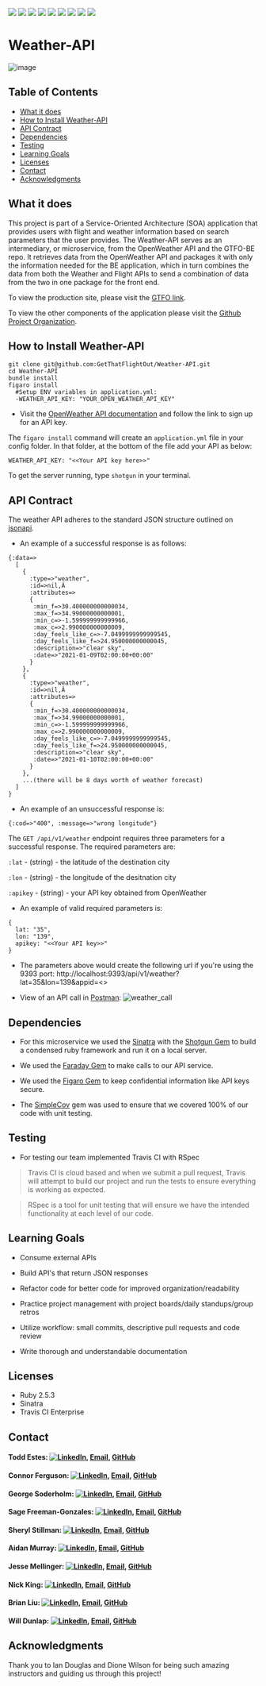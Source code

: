 <!-- Shields -->
![](https://img.shields.io/badge/Rails-5.2.4-informational?style=flat&logo=<LOGO_NAME>&logoColor=white&color=2bbc8a)
![](https://img.shields.io/badge/Ruby-2.5.3-orange)
![](https://img.shields.io/gem/v/sinatra)
![](https://img.shields.io/gem/v/fast_jsonapi)
![](https://img.shields.io/travis/com/GetThatFlightOut/Weather-API)
![](https://img.shields.io/github/contributors/GetThatFlightOut/GTFO-FE)
![](https://img.shields.io/badge/GetThatFlightOut-Weather--API-blue)
![](https://github.com/GetThatFlightOut/Weather-API/stargazers)
![](https://img.shields.io/github/issues/GetThatFlightOut/Weather-API)

# Weather-API
![image](https://user-images.githubusercontent.com/68172332/104384272-6d70f100-54ee-11eb-94ba-287258e83de7.png)

## Table of Contents
  - [What it does](#what-it-does)
  - [How to Install Weather-API](#how-to-install-weather-api)
  - [API Contract](#api-contract)
  - [Dependencies](#dependencies)
  - [Testing](#testing)
  - [Learning Goals](#learning-goals)
  - [Licenses](#licenses)
  - [Contact](#contact)
  - [Acknowledgments](#acknowledgments)

## What it does

This project is part of a Service-Oriented Architecture (SOA) application that provides users with flight and weather information based on search parameters that the user provides. The Weather-API serves as an intermediary, or microservice, from the OpenWeather API and the GTFO-BE repo. It retrieves data from the OpenWeather API and packages it with only the information needed for the BE application, which in turn combines the data from both the Weather and Flight APIs to send a combination of data from the two in one package for the front end.

To view the production site, please visit the [GTFO link](https://gtfo-fe.herokuapp.com/).

To view the other components of the application please visit the [Github Project Organization](https://github.com/GetThatFlightOut).

## How to Install Weather-API

```
git clone git@github.com:GetThatFlightOut/Weather-API.git
cd Weather-API
bundle install
figaro install
  #Setup ENV variables in application.yml:
  -WEATHER_API_KEY: "YOUR_OPEN_WEATHER_API_KEY"
```

* Visit the [OpenWeather API documentation](https://openweathermap.org/api) and follow the link to sign up for an API key.

The `figaro install` command will create an `application.yml` file in your config folder. In that folder, at the bottom of the file add your API as below:
```
WEATHER_API_KEY: "<<Your API key here>>"
```

To get the server running, type `shotgun` in your terminal.

## API Contract

The weather API adheres to the standard JSON structure outlined on [jsonapi](#jsonapi.org).

- An example of a successful response is as follows:
```
{:data=>
  [
    {
      :type=>"weather",
      :id=>nil,Â
      :attributes=>
      {
       :min_f=>30.400000000000034, 
       :max_f=>34.99000000000001, 
       :min_c=>-1.599999999999966, 
       :max_c=>2.990000000000009, 
       :day_feels_like_c=>-7.0499999999999545, 
       :day_feels_like_f=>24.950000000000045, 
       :description=>"clear sky", 
       :date=>"2021-01-09T02:00:00+00:00"
      }
    },
    {
      :type=>"weather",
      :id=>nil,Â
      :attributes=>
      {
       :min_f=>30.400000000000034, 
       :max_f=>34.99000000000001, 
       :min_c=>-1.599999999999966, 
       :max_c=>2.990000000000009, 
       :day_feels_like_c=>-7.0499999999999545, 
       :day_feels_like_f=>24.950000000000045, 
       :description=>"clear sky", 
       :date=>"2021-01-10T02:00:00+00:00"
      }
    },
    ...(there will be 8 days worth of weather forecast)
  ]
}
```
- An example of an unsuccessful response is:
```
{:cod=>"400", :message=>"wrong longitude"}
```

The `GET /api/v1/weather` endpoint requires three parameters for a successful response. The required parameters are:

  `:lat` - (string) - the latitude of the destination city

  `:lon` - (string) - the longitude of the desitnation city

  `:apikey` - (string) - your API key obtained from OpenWeather


- An example of valid required parameters is:
```
{
  lat: "35",
  lon: "139",
  apikey: "<<Your API key>>"
}
```

  * The parameters above would create the following url if you're using the 9393 port: http://localhost:9393/api/v1/weather?lat=35&lon=139&appid=<<Your API key here>>
  
  * View of an API call in [Postman](https://www.postman.com/):
![weather_call](https://user-images.githubusercontent.com/7945439/104744884-a71e4380-570a-11eb-897d-5d781cb057cf.png)

## Dependencies

* For this microservice we used the [Sinatra](https://github.com/sinatra/sinatra) with the [Shotgun Gem](https://github.com/rtomayko/shotgun) to build a condensed ruby framework and run it on a local server.

* We used the [Faraday Gem](https://github.com/lostisland/faraday) to make calls to our API service.

* We used the [Figaro Gem](https://github.com/laserlemon/figaro) to keep confidential information like API keys secure.

* The [SimpleCov](https://github.com/simplecov-ruby/simplecov) gem was used to ensure that we covered 100% of our code with unit testing. 

## Testing

* For testing our team implemented Travis CI with RSpec

> Travis CI is cloud based and when we submit a pull request, Travis will attempt to build our project and run the tests to ensure everything is working as expected. 

> RSpec is a tool for unit testing that will ensure we have the intended functionality at each level of our code. 

## Learning Goals

  * Consume external APIs
  
  * Build API's that return JSON responses
  
  * Refactor code for better code for improved organization/readability
  
  * Practice project management with project boards/daily standups/group retros
  
  * Utilize workflow: small commits, descriptive pull requests and code review
  
  * Write thorough and understandable documentation 
  
## Licenses

  * Ruby 2.5.3
  * Sinatra
  * Travis CI Enterprise
  
## Contact

#### Todd Estes: [![LinkedIn][linkedin-shield]](https://www.linkedin.com/in/toddwestes/), [Email](mailto:elestes@gmail.com), [GitHub](https://github.com/Todd-Estes)
 
#### Connor Ferguson: [![LinkedIn][linkedin-shield]](https://www.linkedin.com/in/connor-p-ferguson/), [Email](mailto:cpfergus1@gmail.com), [GitHub](https://github.com/cpfergus1)
 
#### George Soderholm: [![LinkedIn][linkedin-shield]](https://www.linkedin.com/in/george-soderholm-05776947/), [Email](mailto:georgesoderholm@gmail.com), [GitHub](https://github.com/GeorgieGirl24)
    
#### Sage Freeman-Gonzales: [![LinkedIn][linkedin-shield]](https://www.linkedin.com/in/sagefreemangonzales/), [Email](mailto:sagegonzales15@gmail.com), [GitHub](https://github.com/SageOfCode)
 
#### Sheryl Stillman: [![LinkedIn][linkedin-shield]](https://www.linkedin.com/in/sherylstillman1/), [Email](mailto:sheryl.stillman@gmail.com), [GitHub](https://github.com/stillsheryl)
    
#### Aidan Murray:  [![LinkedIn][linkedin-shield]](http://www.linkedin.com/in/aidan-murray-teknoserval), [Email](mailto:aidanhansm@gmail.com), [GitHub](https://github.com/TeknoServal)
      
#### Jesse Mellinger: [![LinkedIn][linkedin-shield]](https://www.linkedin.com/in/jesse-mellinger/), [Email](mailto:jesse.m.mellinger@gmail.com), [GitHub](https://github.com/JesseMellinger)
        
#### Nick King: [![LinkedIn][linkedin-shield]](https://www.linkedin.com/in/nick-king-3128501ba/), [Email](mailto:nickmaxking@gmail.com), [GitHub](https://github.com/nmking22)
 
#### Brian Liu: [![LinkedIn][linkedin-shield]](https://www.linkedin.com/in/brian-liu-8356287b/), [Email](mailto:brian.b.liu@gmail.com), [GitHub](https://github.com/badgerbreezy)
    
#### Will Dunlap: [![LinkedIn][linkedin-shield]](https://www.linkedin.com/in/willwdunlap/), [Email](mailto:dunlapww@gmail.com), [GitHub](https://github.com/dunlapww)
   
## Acknowledgments

Thank you to Ian Douglas and Dione Wilson for being such amazing instructors and guiding us through this project! 

<!-- MARKDOWN LINKS -->
[linkedin-shield]: https://img.shields.io/badge/-LinkedIn-black.svg?style=flat-square&logo=linkedin&colorB=555
